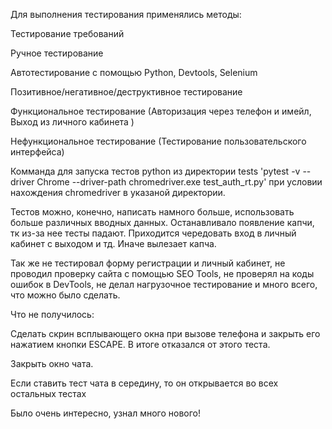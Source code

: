 Для выполнения тестирования применялись методы:

Тестирование требований

Ручное тестирование

Автотестирование с помощью Python, Devtools, Selenium

Позитивное/негативное/деструктивное тестирование

Функциональное тестирование (Авторизация через телефон и имейл, Выход из личного кабинета )

Нефункциональное тестирование (Тестирование пользовательского интерфейса)

Комманда для запуска тестов python из директории tests 'pytest -v --driver Chrome --driver-path chromedriver.exe  test_auth_rt.py' 
при условии нахождения chromedriver в указаной директории. 

Тестов можно, конечно, написать намного больше, использовать больше различных вводных данных. 
Останавливало появление капчи, тк из-за нее тесты падают. 
Приходится чередовать вход в личный кабинет с выходом и тд. Иначе вылезает капча.

Так же не тестировал форму регистрации и личный кабинет,
не проводил проверку сайта с помощью SEO Tools, 
не проверял на коды ошибок в DevTools, 
не делал нагрузочное тестирование и много всего, что можно было сделать.

Что не получилось:

Сделать скрин всплывающего окна при вызове телефона и закрыть его нажатием кнопки ESCAPE. 
В итоге отказался от этого теста.

Закрыть окно чата.

Если ставить тест чата в середину, то он открывается во всех остальных тестах

Было очень интересно, узнал много нового!
